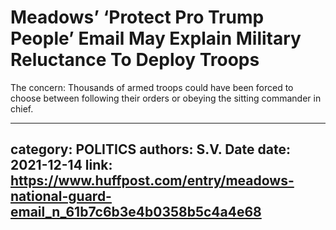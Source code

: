 # Meadows’ ‘Protect Pro Trump People’ Email May Explain Military Reluctance To Deploy Troops

The concern: Thousands of armed troops could have been forced to choose between following their orders or obeying the sitting commander in chief.

---
category: POLITICS
authors: S.V. Date
date: 2021-12-14
link: https://www.huffpost.com/entry/meadows-national-guard-email_n_61b7c6b3e4b0358b5c4a4e68
---

